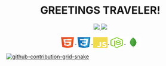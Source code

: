 <h1 align="center"> GREETINGS TRAVELER! </h1>

<div align="center">
  <a href="https://github.com/lfeliperz">
  <img height="150em" src="https://github-readme-stats.vercel.app/api?username=lfeliperz&show_icons=true&theme=calm&include_all_commits=false&count_private=false"/>
  <img height="150em" src="https://github-readme-stats.vercel.app/api/top-langs/?username=lfeliperz&layout=compact&langs_count=7&theme=calm"/>
</div>
  
<br>
  
<div style="display: inline_block" align="center">
  <img align="center" alt="HTML" height="30" width="40" src="https://raw.githubusercontent.com/devicons/devicon/master/icons/html5/html5-original.svg">
  <img align="center" alt="CSS" height="30" width="40" src="https://raw.githubusercontent.com/devicons/devicon/master/icons/css3/css3-original.svg">
  <img align="center" alt="Javascript" height="30" width="40" src="https://raw.githubusercontent.com/devicons/devicon/master/icons/javascript/javascript-plain.svg">
  <img align="center" alt="Node" height="30" width="40" src="https://raw.githubusercontent.com/devicons/devicon/master/icons/nodejs/nodejs-original.svg">
  <img align="center" alt="Node" height="30" width="40" src="https://raw.githubusercontent.com/devicons/devicon/master/icons/mongodb/mongodb-original.svg">
</div>
  
![github-contribution-grid-snake](https://user-images.githubusercontent.com/95446275/199621643-09ab86d6-519d-4926-ad71-84316f093dd3.svg)
